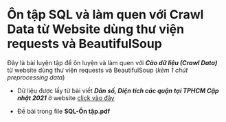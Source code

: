 # Ôn tập SQL và làm quen với Crawl Data từ Website dùng thư viện requests và BeautifulSoup

Đây là bài luyện tập để ôn luyện và làm quen với ***Cào dữ liệu (Crawl Data)*** từ website dùng thư viện requests và BeautifulSoup (*kèm 1 chút preprocessing data*)

- Dữ liệu được lấy từ bài viết ***Dân số, Diện tích các quận tại TPHCM Cập nhật 2021*** ở website [click vào đây](https://rentapartment.vn/dan-so-dien-tich-quan-tphcm/)

- Đề bài trong file **SQL-Ôn tập.pdf**
